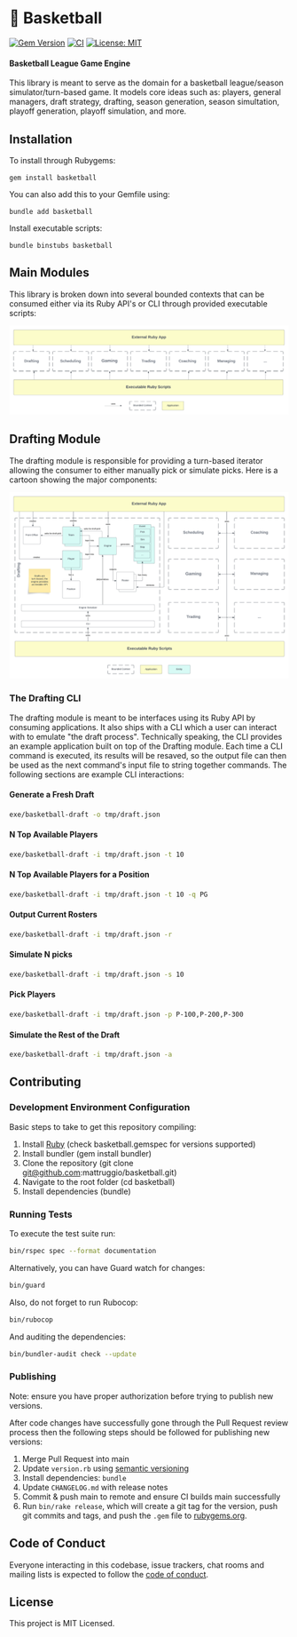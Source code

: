 # :basketball: Basketball

[![Gem Version](https://badge.fury.io/rb/basketball.svg)](https://badge.fury.io/rb/basketball) [![CI](https://github.com/mattruggio/basketball/actions/workflows/ci.yaml/badge.svg)](https://github.com/mattruggio/basketball/actions/workflows/ci.yaml) [![License: MIT](https://img.shields.io/badge/License-MIT-yellow.svg)](https://opensource.org/licenses/MIT)

#### Basketball League Game Engine

This library is meant to serve as the domain for a basketball league/season simulator/turn-based game. It models core ideas such as: players, general managers, draft strategy, drafting, season generation, season simultation, playoff generation, playoff simulation, and more.

## Installation

To install through Rubygems:

````
gem install basketball
````

You can also add this to your Gemfile using:

````
bundle add basketball
````

Install executable scripts:

````
bundle binstubs basketball
````

## Main Modules

This library is broken down into several bounded contexts that can be consumed either via its Ruby API's or CLI through provided executable scripts:

![Basketball Architecture - Overview.png](/docs/architecture/overview.png)

## Drafting Module

The drafting module is responsible for providing a turn-based iterator allowing the consumer to either manually pick or simulate picks.  Here is a cartoon showing the major components:

![Basketball Architecture - Drafting.png](/docs/architecture/drafting.png)

### The Drafting CLI

The drafting module is meant to be interfaces using its Ruby API by consuming applications.  It also ships with a CLI which a user can interact with to emulate "the draft process".  Technically speaking, the CLI provides an example application built on top of the Drafting module.  Each time a CLI command is executed, its results will be resaved, so the output file can then be used as the next command's input file to string together commands.  The following sections are example CLI interactions:

#### Generate a Fresh Draft

```zsh
exe/basketball-draft -o tmp/draft.json
```

#### N Top Available Players

```zsh
exe/basketball-draft -i tmp/draft.json -t 10
```

#### N Top Available Players for a Position

```zsh
exe/basketball-draft -i tmp/draft.json -t 10 -q PG
```

#### Output Current Rosters

```zsh
exe/basketball-draft -i tmp/draft.json -r
```

#### Simulate N picks

```zsh
exe/basketball-draft -i tmp/draft.json -s 10
```

#### Pick Players

```zsh
exe/basketball-draft -i tmp/draft.json -p P-100,P-200,P-300
```

#### Simulate the Rest of the Draft

```zsh
exe/basketball-draft -i tmp/draft.json -a
```

## Contributing

### Development Environment Configuration

Basic steps to take to get this repository compiling:

1. Install [Ruby](https://www.ruby-lang.org/en/documentation/installation/) (check basketball.gemspec for versions supported)
2. Install bundler (gem install bundler)
3. Clone the repository (git clone git@github.com:mattruggio/basketball.git)
4. Navigate to the root folder (cd basketball)
5. Install dependencies (bundle)

### Running Tests

To execute the test suite run:

````zsh
bin/rspec spec --format documentation
````

Alternatively, you can have Guard watch for changes:

````zsh
bin/guard
````

Also, do not forget to run Rubocop:

````zsh
bin/rubocop
````

And auditing the dependencies:

````zsh
bin/bundler-audit check --update
````

### Publishing

Note: ensure you have proper authorization before trying to publish new versions.

After code changes have successfully gone through the Pull Request review process then the following steps should be followed for publishing new versions:

1. Merge Pull Request into main
2. Update `version.rb` using [semantic versioning](https://semver.org/)
3. Install dependencies: `bundle`
4. Update `CHANGELOG.md` with release notes
5. Commit & push main to remote and ensure CI builds main successfully
6. Run `bin/rake release`, which will create a git tag for the version, push git commits and tags, and push the `.gem` file to [rubygems.org](https://rubygems.org).

## Code of Conduct

Everyone interacting in this codebase, issue trackers, chat rooms and mailing lists is expected to follow the [code of conduct](https://github.com/mattruggio/basketball/blob/main/CODE_OF_CONDUCT.md).

## License

This project is MIT Licensed.
